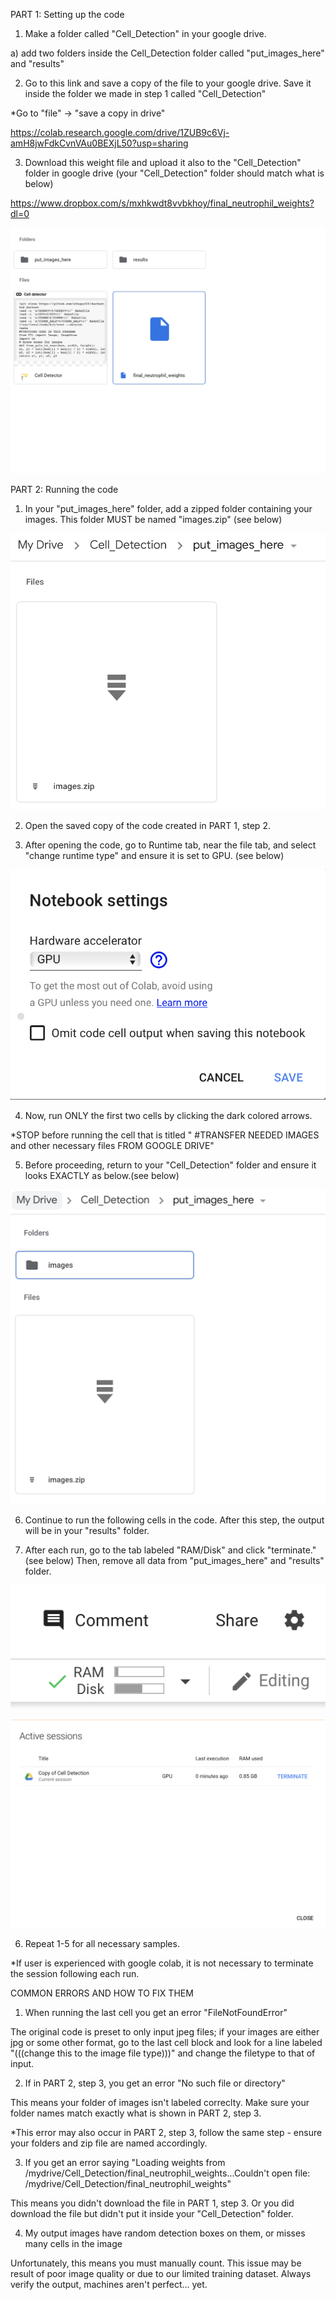 PART 1: Setting up the code 

1. Make a folder called "Cell_Detection" in your google drive. 

  a) add two folders inside the Cell_Detection folder called "put_images_here" and "results"
  
2. Go to this link and save a copy of the file to your google drive. Save it inside the folder 
we made in step 1 called "Cell_Detection" 

  *Go to "file" -> "save a copy in drive"
  
https://colab.research.google.com/drive/1ZUB9c6Vj-amH8jwFdkCvnVAu0BEXjL50?usp=sharing

3. Download this weight file and upload it also to the "Cell_Detection" folder in google drive (your "Cell_Detection" folder should match what is below)

https://www.dropbox.com/s/mxhkwdt8vvbkhoy/final_neutrophil_weights?dl=0
  
![alt text](https://github.com/sthapa320/darknet/blob/master/data/setup.png)


PART 2: Running the code

1. In your "put_images_here" folder, add a zipped folder containing your images. This folder MUST be named "images.zip" (see below)

![alt text](https://github.com/sthapa320/darknet/blob/master/setup0.png)

2. Open the saved copy of the code created in PART 1, step 2. 

3. After opening the code, go to Runtime tab, near the file tab, and select "change runtime type" and ensure it is set to GPU. (see below)

![alt text](https://github.com/sthapa320/darknet/blob/master/gpu.png)

4. Now, run ONLY the first two cells by clicking the dark colored arrows.  

  *STOP before running the cell that is titled 
 " #TRANSFER NEEDED IMAGES and other necessary files FROM GOOGLE DRIVE"

5. Before proceeding, return to your "Cell_Detection" folder and ensure it looks EXACTLY as below.(see below)

![alt text](https://github.com/sthapa320/darknet/blob/master/setup.png)

6. Continue to run the following cells in the code. After this step, the output will be in your "results" folder.  
  
5. After each run, go to the tab labeled "RAM/Disk" and click "terminate." (see below) Then, remove all data from "put_images_here" and "results" folder. 

![alt text](https://github.com/sthapa320/darknet/blob/master/ter0.png)

![alt text](https://github.com/sthapa320/darknet/blob/master/ter1.png)


6. Repeat 1-5 for all necessary samples. 

*If user is experienced with google colab, it is not necessary to terminate the session following each run. 








COMMON ERRORS AND HOW TO FIX THEM

1. When running the last cell you get an error "FileNotFoundError"

The original code is preset to only input jpeg files; if your images are either jpg or some other format, go to the last cell block and look for a line labeled "(((change this to the image file type)))" and change the filetype to that of input. 

2. If in PART 2, step 3, you get an error "No such file or directory"

This means your folder of images isn't labeled correclty. Make sure your folder names match exactly what is shown in PART 2, step 3. 

*This error may also occur in PART 2, step 3, follow the same step - ensure your folders and zip file are named accordingly. 

3. If you get an error saying "Loading weights from /mydrive/Cell_Detection/final_neutrophil_weights...Couldn't open file: /mydrive/Cell_Detection/final_neutrophil_weights"

This means you didn't download the file in PART 1, step 3. Or you did download the file but didn't put it inside your "Cell_Detection" folder. 

4. My output images have random detection boxes on them, or misses many cells in the image

Unfortunately, this means you must manually count. This issue may be result of poor image quality or due to our limited training dataset. Always verify the output, machines aren't perfect... yet.  

